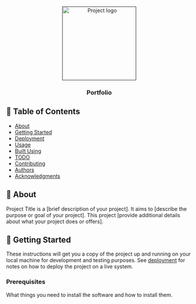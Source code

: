 <p align="center">
  <a href="" rel="noopener">
    <img width=200px height=200px src="https://images.creativemarket.com/0.1.0/ps/2414443/1160/772/m1/fpnw/wm0/screen-1-.jpg?1489619691&s=323da801d22b9c14f16b7c1482485809" alt="Project logo">
  </a>
</p>
<h3 align="center">Portfolio</h3>
<div align="center">
 
</div>


## 📝 Table of Contents
- [About](#about)
- [Getting Started](#getting_started)
- [Deployment](#deployment)
- [Usage](#usage)
- [Built Using](#built_using)
- [TODO](../TODO.md)
- [Contributing](../CONTRIBUTING.md)
- [Authors](#authors)
- [Acknowledgments](#acknowledgement)
## 🧐 About <a name = "about"></a>
Project Title is a [brief description of your project]. It aims to [describe the purpose or goal of your project]. This project [provide additional details about what your project does or offers].

## 🏁 Getting Started <a name = "getting_started"></a>
These instructions will get you a copy of the project up and running on your local machine for development and testing purposes. See [deployment](#deployment) for notes on how to deploy the project on a live system.

### Prerequisites
What things you need to install the software and how to install them.











